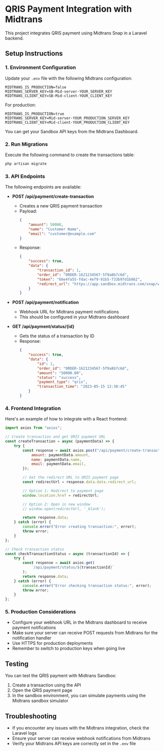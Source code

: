 # QRIS Payment Integration with Midtrans

This project integrates QRIS payment using Midtrans Snap in a Laravel backend.

## Setup Instructions

### 1. Environment Configuration

Update your `.env` file with the following Midtrans configuration:

```
MIDTRANS_IS_PRODUCTION=false
MIDTRANS_SERVER_KEY=SB-Mid-server-YOUR_SERVER_KEY
MIDTRANS_CLIENT_KEY=SB-Mid-client-YOUR_CLIENT_KEY
```

For production:

```
MIDTRANS_IS_PRODUCTION=true
MIDTRANS_SERVER_KEY=Mid-server-YOUR_PRODUCTION_SERVER_KEY
MIDTRANS_CLIENT_KEY=Mid-client-YOUR_PRODUCTION_CLIENT_KEY
```

You can get your Sandbox API keys from the Midtrans Dashboard.

### 2. Run Migrations

Execute the following command to create the transactions table:

```bash
php artisan migrate
```

### 3. API Endpoints

The following endpoints are available:

-   **POST /api/payment/create-transaction**

    -   Creates a new QRIS payment transaction
    -   Payload:
        ```json
        {
            "amount": 50000,
            "name": "Customer Name",
            "email": "customer@example.com"
        }
        ```
    -   Response:
        ```json
        {
            "success": true,
            "data": {
                "transaction_id": 1,
                "order_id": "ORDER-1621234567-5f9a8b7c6d",
                "token": "66e4fa55-fdac-4ef9-91b5-733b97d1b862",
                "redirect_url": "https://app.sandbox.midtrans.com/snap/v2/vtweb/66e4fa55-fdac-4ef9-91b5-733b97d1b862"
            }
        }
        ```

-   **POST /api/payment/notification**

    -   Webhook URL for Midtrans payment notifications
    -   This should be configured in your Midtrans dashboard

-   **GET /api/payment/status/{id}**
    -   Gets the status of a transaction by ID
    -   Response:
        ```json
        {
            "success": true,
            "data": {
                "id": 1,
                "order_id": "ORDER-1621234567-5f9a8b7c6d",
                "amount": "50000.00",
                "status": "success",
                "payment_type": "qris",
                "transaction_time": "2023-05-15 12:30:45"
            }
        }
        ```

### 4. Frontend Integration

Here's an example of how to integrate with a React frontend:

```jsx
import axios from "axios";

// Create transaction and get QRIS payment URL
const createTransaction = async (paymentData) => {
    try {
        const response = await axios.post("/api/payment/create-transaction", {
            amount: paymentData.amount,
            name: paymentData.name,
            email: paymentData.email,
        });

        // Get the redirect URL to QRIS payment page
        const redirectUrl = response.data.data.redirect_url;

        // Option 1: Redirect to payment page
        window.location.href = redirectUrl;

        // Option 2: Open in new window
        // window.open(redirectUrl, '_blank');

        return response.data;
    } catch (error) {
        console.error("Error creating transaction:", error);
        throw error;
    }
};

// Check transaction status
const checkTransactionStatus = async (transactionId) => {
    try {
        const response = await axios.get(
            `/api/payment/status/${transactionId}`
        );
        return response.data;
    } catch (error) {
        console.error("Error checking transaction status:", error);
        throw error;
    }
};
```

### 5. Production Considerations

-   Configure your webhook URL in the Midtrans dashboard to receive payment notifications
-   Make sure your server can receive POST requests from Midtrans for the notification handler
-   Use HTTPS for production deployments
-   Remember to switch to production keys when going live

## Testing

You can test the QRIS payment with Midtrans Sandbox:

1. Create a transaction using the API
2. Open the QRIS payment page
3. In the sandbox environment, you can simulate payments using the Midtrans sandbox simulator

## Troubleshooting

-   If you encounter any issues with the Midtrans integration, check the Laravel logs
-   Ensure your server can receive webhook notifications from Midtrans
-   Verify your Midtrans API keys are correctly set in the `.env` file

